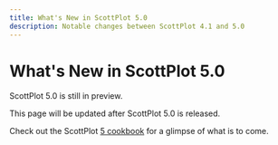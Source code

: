 ```yaml
---
title: What's New in ScottPlot 5.0
description: Notable changes between ScottPlot 4.1 and 5.0
---
```


# What's New in ScottPlot 5.0

ScottPlot 5.0 is still in preview.

This page will be updated after ScottPlot 5.0 is released.

Check out the ScottPlot [5 cookbook](https://scottplot.net/cookbook/5.0/) for a glimpse of what is to come.
